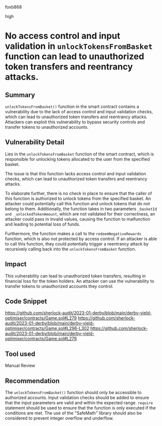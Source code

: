 foxb868

high

# No access control and input validation in `unlockTokensFromBasket` function can lead to unauthorized token transfers and reentrancy attacks.

## Summary
`unlockTokensFromBasket()` function in the smart contract contains a vulnerability due to the lack of access control and input validation checks, which can lead to unauthorized token transfers and reentrancy attacks. Attackers can exploit this vulnerability to bypass security controls and transfer tokens to unauthorized accounts.

## Vulnerability Detail
Lies in the `unlockTokensFromBasket` function of the smart contract, which is responsible for unlocking tokens allocated to the user from the specified basket.

The issue is that this function lacks access control and input validation checks, which can lead to unauthorized token transfers and reentrancy attacks.

To elaborate further, there is no check in place to ensure that the caller of this function is authorized to unlock tokens from the specified basket. An attacker could potentially call this function and unlock tokens that do not belong to them. Additionally, the function takes in two parameters `_basketId and _unlockedTokenAmount`, which are not validated for their correctness, an attacker could pass in invalid values, causing the function to malfunction and leading to potential loss of funds.

Furthermore, the function makes a call to the `redeemNegativeRewards` function, which is also not protected by access control. If an attacker is able to call this function, they could potentially trigger a reentrancy attack by recursively calling back into the `unlockTokensFromBasket` function.

## Impact
This vulnerability can lead to unauthorized token transfers, resulting in financial loss for the token holders. An attacker can use the vulnerability to transfer tokens to unauthorized accounts they control.

## Code Snippet
https://github.com/sherlock-audit/2023-01-derby/blob/main/derby-yield-optimiser/contracts/Game.sol#L279
https://github.com/sherlock-audit/2023-01-derby/blob/main/derby-yield-optimiser/contracts/Game.sol#L296-L302
https://github.com/sherlock-audit/2023-01-derby/blob/main/derby-yield-optimiser/contracts/Game.sol#L279
## Tool used

Manual Review

## Recommendation
The `unlockTokensFromBasket()` function should only be accessible to authorized accounts. Input validation checks should be added to ensure that the input parameters are valid and within the expected range. 
`require` statement should be used to ensure that the function is only executed if the conditions are met. 
The use of the "SafeMath" library should also be considered to prevent integer overflow and underflow.